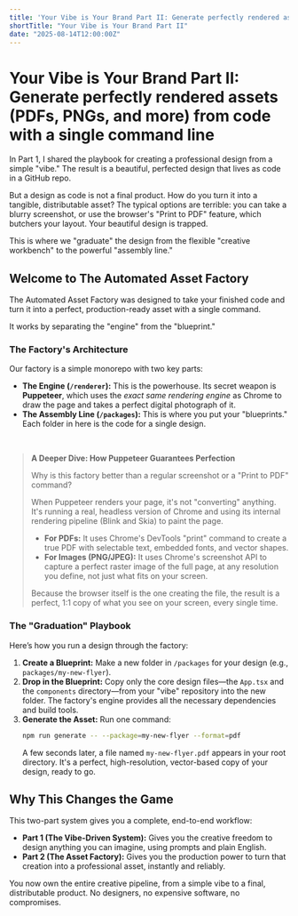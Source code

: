 ```yaml
---
title: 'Your Vibe is Your Brand Part II: Generate perfectly rendered assets (PDFs, PNGs, and more) from code with a single command line'
shortTitle: "Your Vibe is Your Brand Part II"
date: "2025-08-14T12:00:00Z"
---
```


# Your Vibe is Your Brand Part II: Generate perfectly rendered assets (PDFs, PNGs, and more) from code with a single command line

In Part 1, I shared the playbook for creating a professional design from a simple "vibe." The result is a beautiful, perfected design that lives as code in a GitHub repo.

But a design as code is not a final product. How do you turn it into a tangible, distributable asset? The typical options are terrible: you can take a blurry screenshot, or use the browser's "Print to PDF" feature, which butchers your layout. Your beautiful design is trapped.

This is where we "graduate" the design from the flexible "creative workbench" to the powerful "assembly line."

## Welcome to The Automated Asset Factory

The Automated Asset Factory was designed to take your finished code and turn it into a perfect, production-ready asset with a single command.

It works by separating the "engine" from the "blueprint."

### The Factory's Architecture

Our factory is a simple monorepo with two key parts:

*   **The Engine (`/renderer`):** This is the powerhouse. Its secret weapon is **Puppeteer**, which uses the *exact same rendering engine* as Chrome to draw the page and takes a perfect digital photograph of it.
*   **The Assembly Line (`/packages`):** This is where you put your "blueprints." Each folder in here is the code for a single design.

<br>

> **A Deeper Dive: How Puppeteer Guarantees Perfection**
> 
> Why is this factory better than a regular screenshot or a "Print to PDF" command?
> 
> When Puppeteer renders your page, it's not "converting" anything. It's running a real, headless version of Chrome and using its internal rendering pipeline (Blink and Skia) to paint the page. 
> 
> *   **For PDFs:** It uses Chrome's DevTools "print" command to create a true PDF with selectable text, embedded fonts, and vector shapes.
> *   **For Images (PNG/JPEG):** It uses Chrome's screenshot API to capture a perfect raster image of the full page, at any resolution you define, not just what fits on your screen.
> 
> Because the browser itself is the one creating the file, the result is a perfect, 1:1 copy of what you see on your screen, every single time.

### The "Graduation" Playbook

Here’s how you run a design through the factory:

1.  **Create a Blueprint:** Make a new folder in `/packages` for your design (e.g., `packages/my-new-flyer`).
2.  **Drop in the Blueprint:** Copy only the core design files—the `App.tsx` and the `components` directory—from your "vibe" repository into the new folder. The factory's engine provides all the necessary dependencies and build tools.
3.  **Generate the Asset:** Run one command:
    ```bash
    npm run generate -- --package=my-new-flyer --format=pdf
    ```
    A few seconds later, a file named `my-new-flyer.pdf` appears in your root directory. It's a perfect, high-resolution, vector-based copy of your design, ready to go.

## Why This Changes the Game

This two-part system gives you a complete, end-to-end workflow:

*   **Part 1 (The Vibe-Driven System):** Gives you the creative freedom to design anything you can imagine, using prompts and plain English.
*   **Part 2 (The Asset Factory):** Gives you the production power to turn that creation into a professional asset, instantly and reliably.

You now own the entire creative pipeline, from a simple vibe to a final, distributable product. No designers, no expensive software, no compromises.
